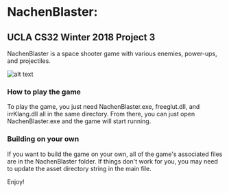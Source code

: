 # NachenBlaster:
## UCLA CS32 Winter 2018 Project 3

NachenBlaster is a space shooter game with various enemies, power-ups, and projectiles.

![alt text](https://github.com/chauandrew/NachenBlaster/blob/master/screenshot.PNG)

### How to play the game

To play the game, you just need NachenBlaster.exe, freeglut.dll,  and irrKlang.dll all in the same directory. From there, you can just open NachenBlaster.exe and the game will start running.

### Building on your own

If you want to build the game on your own, all of the game's associated files are in the NachenBlaster folder. If things don't work for you, you may need to update the asset directory string in the main file. 


Enjoy!

